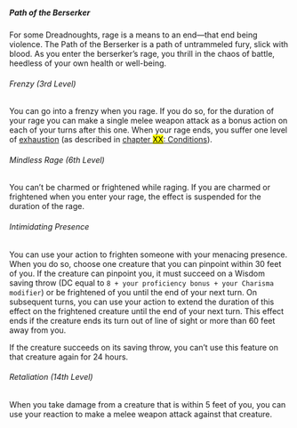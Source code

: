 ##### Path of the Berserker

For some Dreadnoughts, rage is a means to an end—that end being violence.
The Path of the Berserker is a path of untrammeled fury, slick with blood.
As you enter the berserker’s rage, you thrill in the chaos of battle, heedless of your own health or well-being.

###### Frenzy (3rd Level)

You can go into a frenzy when you rage.
If you do so, for the duration of your rage you can make a single melee weapon attack as a bonus action on each of your turns after this one.
When your rage ends, you suffer one level of [exhaustion](#Conditions_exhaustion) (as described in [chapter <mark>XX</mark>: Conditions](#Conditions_conditions)).

###### Mindless Rage (6th Level)

You can’t be charmed or frightened while raging.
If you are charmed or frightened when you enter your rage, the effect is suspended for the duration of the rage.

###### Intimidating Presence

You can use your action to frighten someone with your menacing presence.
When you do so, choose one creature that you can pinpoint within 30 feet of you.
If the creature can pinpoint you, it must succeed on a Wisdom saving throw (DC equal to `8 + your proficiency bonus + your Charisma modifier`) or be frightened of you until the end of your next turn.
On subsequent turns, you can use your action to extend the duration of this effect on the frightened creature until the end of your next turn.
This effect ends if the creature ends its turn out of line of sight or more than 60 feet away from you.

If the creature succeeds on its saving throw, you can’t use this feature on that creature again for 24 hours.

###### Retaliation (14th Level)

When you take damage from a creature that is within 5 feet of you, you can use your reaction to make a melee weapon attack against that creature.
